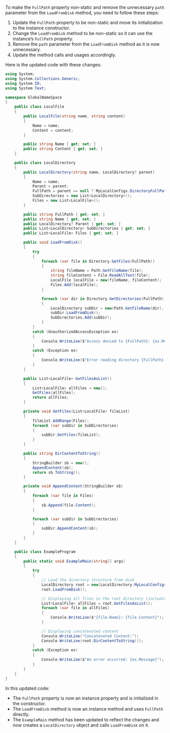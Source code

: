 To make the `FullPath` property non-static and remove the unnecessary `path` parameter from the `LoadFromDisk` method, you need to follow these steps:

1. Update the `FullPath` property to be non-static and move its initialization to the instance constructor.
2. Change the `LoadFromDisk` method to be non-static so it can use the instance’s `FullPath` property.
3. Remove the `path` parameter from the `LoadFromDisk` method as it is now unnecessary.
4. Update the method calls and usages accordingly.

Here is the updated code with these changes:

```csharp
using System;
using System.Collections.Generic;
using System.IO;
using System.Text;

namespace GlobalNameSpace
{
    public class LocalFile
    {
        public LocalFile(string name, string content)
        {
            Name = name;
            Content = content;
        }

        public string Name { get; set; }
        public string Content { get; set; }
    }

    public class LocalDirectory
    {
        public LocalDirectory(string name, LocalDirectory? parent)
        {
            Name = name;
            Parent = parent;
            FullPath = parent == null ? MyLocalConfigs.DirectoryFullPath : Path.Combine(parent.FullPath, name);
            SubDirectories = new List<LocalDirectory>();
            Files = new List<LocalFile>();
        }

        public string FullPath { get; set; }
        public string Name { get; set; }
        public LocalDirectory? Parent { get; set; }
        public List<LocalDirectory> SubDirectories { get; set; }
        public List<LocalFile> Files { get; set; }

        public void LoadFromDisk()
        {
            try
            {
                foreach (var file in Directory.GetFiles(FullPath))
                {
                    string fileName = Path.GetFileName(file);
                    string fileContent = File.ReadAllText(file);
                    LocalFile localFile = new(fileName, fileContent);
                    Files.Add(localFile);
                }

                foreach (var dir in Directory.GetDirectories(FullPath))
                {
                    LocalDirectory subDir = new(Path.GetFileName(dir), this);
                    subDir.LoadFromDisk();
                    SubDirectories.Add(subDir);
                }
            }
            catch (UnauthorizedAccessException ex)
            {
                Console.WriteLine($"Access denied to {FullPath}: {ex.Message}");
            }
            catch (Exception ex)
            {
                Console.WriteLine($"Error reading directory {FullPath}: {ex.Message}");
            }
        }

        public List<LocalFile> GetFilesAsList()
        {
            List<LocalFile> allFiles = new();
            GetFiles(allFiles);
            return allFiles;
        }

        private void GetFiles(List<LocalFile> fileList)
        {
            fileList.AddRange(Files);
            foreach (var subDir in SubDirectories)
            {
                subDir.GetFiles(fileList);
            }
        }

        public string DirContentToString()
        {
            StringBuilder sb = new();
            AppendContent(sb);
            return sb.ToString();
        }

        private void AppendContent(StringBuilder sb)
        {
            foreach (var file in Files)
            {
                sb.Append(file.Content);
            }

            foreach (var subDir in SubDirectories)
            {
                subDir.AppendContent(sb);
            }
        }
    }

    public class ExampleProgram
    {
        public static void ExampleMain(string[] args)
        {
            try
            {
                // Load the directory structure from disk
                LocalDirectory root = new(LocalDirectory.MyLocalConfigs.DirectoryFullPath, null);
                root.LoadFromDisk();

                // Displaying all files in the root directory (including subdirectories)
                List<LocalFile> allFiles = root.GetFilesAsList();
                foreach (var file in allFiles)
                {
                    Console.WriteLine($"{file.Name}: {file.Content}");
                }

                // Displaying concatenated content
                Console.WriteLine("Concatenated Content:");
                Console.WriteLine(root.DirContentToString());
            }
            catch (Exception ex)
            {
                Console.WriteLine($"An error occurred: {ex.Message}");
            }
        }
    }
}
```

In this updated code:

- The `FullPath` property is now an instance property and is initialized in the constructor.
- The `LoadFromDisk` method is now an instance method and uses `FullPath` directly.
- The `ExampleMain` method has been updated to reflect the changes and now creates a `LocalDirectory` object and calls `LoadFromDisk` on it.